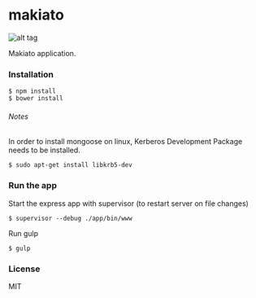 # makiato
![alt tag](https://travis-ci.org/victorzki/makiato-fe.svg?branch=master "Travis status")

Makiato application.

### Installation
```
$ npm install
$ bower install
```

###### Notes
In order to install mongoose on linux, Kerberos Development Package needs to be installed.
```
$ sudo apt-get install libkrb5-dev
```

### Run the app
Start the express app with supervisor (to restart server on file changes)
```
$ supervisor --debug ./app/bin/www
```

Run gulp
```
$ gulp
```

### License
MIT
